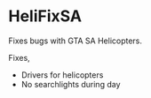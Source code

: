 # HeliFixSA

Fixes bugs with GTA SA Helicopters.

Fixes,
* Drivers for helicopters
* No searchlights during day